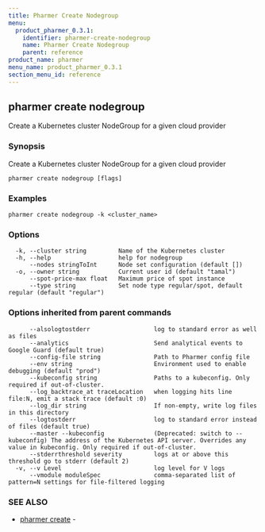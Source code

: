```yaml
---
title: Pharmer Create Nodegroup
menu:
  product_pharmer_0.3.1:
    identifier: pharmer-create-nodegroup
    name: Pharmer Create Nodegroup
    parent: reference
product_name: pharmer
menu_name: product_pharmer_0.3.1
section_menu_id: reference
---
```

## pharmer create nodegroup

Create a Kubernetes cluster NodeGroup for a given cloud provider

### Synopsis

Create a Kubernetes cluster NodeGroup for a given cloud provider

```
pharmer create nodegroup [flags]
```

### Examples

```
pharmer create nodegroup -k <cluster_name>
```

### Options

```
  -k, --cluster string         Name of the Kubernetes cluster
  -h, --help                   help for nodegroup
      --nodes stringToInt      Node set configuration (default [])
  -o, --owner string           Current user id (default "tamal")
      --spot-price-max float   Maximum price of spot instance
      --type string            Set node type regular/spot, default regular (default "regular")
```

### Options inherited from parent commands

```
      --alsologtostderr                  log to standard error as well as files
      --analytics                        Send analytical events to Google Guard (default true)
      --config-file string               Path to Pharmer config file
      --env string                       Environment used to enable debugging (default "prod")
      --kubeconfig string                Paths to a kubeconfig. Only required if out-of-cluster.
      --log_backtrace_at traceLocation   when logging hits line file:N, emit a stack trace (default :0)
      --log_dir string                   If non-empty, write log files in this directory
      --logtostderr                      log to standard error instead of files (default true)
      --master --kubeconfig              (Deprecated: switch to --kubeconfig) The address of the Kubernetes API server. Overrides any value in kubeconfig. Only required if out-of-cluster.
      --stderrthreshold severity         logs at or above this threshold go to stderr (default 2)
  -v, --v Level                          log level for V logs
      --vmodule moduleSpec               comma-separated list of pattern=N settings for file-filtered logging
```

### SEE ALSO

* [pharmer create](/products/pharmer/0.3.1/reference/pharmer_create)	 - 

